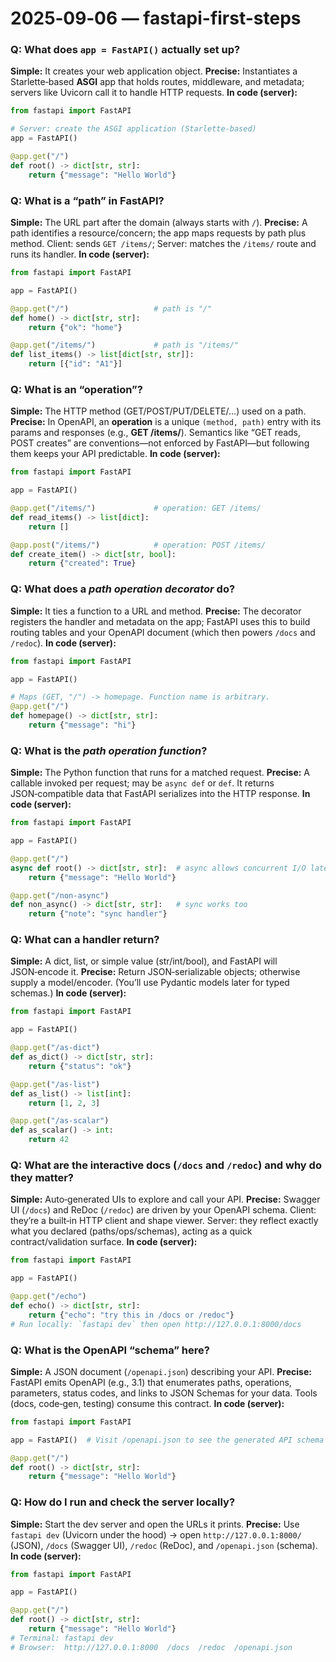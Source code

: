 # 2025‑09‑06 — fastapi-first-steps

### Q: What does `app = FastAPI()` actually set up?

**Simple:** It creates your web application object.
**Precise:** Instantiates a Starlette‑based **ASGI** app that holds routes, middleware, and metadata; servers like Uvicorn call it to handle HTTP requests.
**In code (server):**

```python
from fastapi import FastAPI

# Server: create the ASGI application (Starlette-based)
app = FastAPI()

@app.get("/")
def root() -> dict[str, str]:
    return {"message": "Hello World"}
```

### Q: What is a “path” in FastAPI?

**Simple:** The URL part after the domain (always starts with `/`).
**Precise:** A path identifies a resource/concern; the app maps requests by path plus method. Client: sends `GET /items/`; Server: matches the `/items/` route and runs its handler.
**In code (server):**

```python
from fastapi import FastAPI

app = FastAPI()

@app.get("/")                   # path is "/"
def home() -> dict[str, str]:
    return {"ok": "home"}

@app.get("/items/")             # path is "/items/"
def list_items() -> list[dict[str, str]]:
    return [{"id": "A1"}]
```

### Q: What is an “operation”?

**Simple:** The HTTP method (GET/POST/PUT/DELETE/…) used on a path.
**Precise:** In OpenAPI, an **operation** is a unique `(method, path)` entry with its params and responses (e.g., **GET /items/**). Semantics like “GET reads, POST creates” are conventions—not enforced by FastAPI—but following them keeps your API predictable.
**In code (server):**

```python
from fastapi import FastAPI

app = FastAPI()

@app.get("/items/")             # operation: GET /items/
def read_items() -> list[dict]:
    return []

@app.post("/items/")            # operation: POST /items/
def create_item() -> dict[str, bool]:
    return {"created": True}
```

### Q: What does a *path operation decorator* do?

**Simple:** It ties a function to a URL and method.
**Precise:** The decorator registers the handler and metadata on the app; FastAPI uses this to build routing tables and your OpenAPI document (which then powers `/docs` and `/redoc`).
**In code (server):**

```python
from fastapi import FastAPI

app = FastAPI()

# Maps (GET, "/") -> homepage. Function name is arbitrary.
@app.get("/")
def homepage() -> dict[str, str]:
    return {"message": "hi"}
```

### Q: What is the *path operation function*?

**Simple:** The Python function that runs for a matched request.
**Precise:** A callable invoked per request; may be `async def` or `def`. It returns JSON‑compatible data that FastAPI serializes into the HTTP response.
**In code (server):**

```python
from fastapi import FastAPI

app = FastAPI()

@app.get("/")
async def root() -> dict[str, str]:  # async allows concurrent I/O later
    return {"message": "Hello World"}

@app.get("/non-async")
def non_async() -> dict[str, str]:   # sync works too
    return {"note": "sync handler"}
```

### Q: What can a handler return?

**Simple:** A dict, list, or simple value (str/int/bool), and FastAPI will JSON‑encode it.
**Precise:** Return JSON‑serializable objects; otherwise supply a model/encoder. (You’ll use Pydantic models later for typed schemas.)
**In code (server):**

```python
from fastapi import FastAPI

app = FastAPI()

@app.get("/as-dict")
def as_dict() -> dict[str, str]:
    return {"status": "ok"}

@app.get("/as-list")
def as_list() -> list[int]:
    return [1, 2, 3]

@app.get("/as-scalar")
def as_scalar() -> int:
    return 42
```

### Q: What are the interactive docs (`/docs` and `/redoc`) and why do they matter?

**Simple:** Auto‑generated UIs to explore and call your API.
**Precise:** Swagger UI (`/docs`) and ReDoc (`/redoc`) are driven by your OpenAPI schema. Client: they’re a built‑in HTTP client and shape viewer. Server: they reflect exactly what you declared (paths/ops/schemas), acting as a quick contract/validation surface.
**In code (server):**

```python
from fastapi import FastAPI

app = FastAPI()

@app.get("/echo")
def echo() -> dict[str, str]:
    return {"echo": "try this in /docs or /redoc"}
# Run locally: `fastapi dev` then open http://127.0.0.1:8000/docs
```

### Q: What is the OpenAPI “schema” here?

**Simple:** A JSON document (`/openapi.json`) describing your API.
**Precise:** FastAPI emits OpenAPI (e.g., 3.1) that enumerates paths, operations, parameters, status codes, and links to JSON Schemas for your data. Tools (docs, code‑gen, testing) consume this contract.
**In code (server):**

```python
from fastapi import FastAPI

app = FastAPI()  # Visit /openapi.json to see the generated API schema

@app.get("/")
def root() -> dict[str, str]:
    return {"message": "Hello World"}
```

### Q: How do I run and check the server locally?

**Simple:** Start the dev server and open the URLs it prints.
**Precise:** Use `fastapi dev` (Uvicorn under the hood) → open `http://127.0.0.1:8000/` (JSON), `/docs` (Swagger UI), `/redoc` (ReDoc), and `/openapi.json` (schema).
**In code (server):**

```python
from fastapi import FastAPI

app = FastAPI()

@app.get("/")
def root() -> dict[str, str]:
    return {"message": "Hello World"}
# Terminal: fastapi dev
# Browser:  http://127.0.0.1:8000  /docs  /redoc  /openapi.json
```
